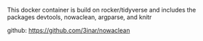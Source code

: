 This docker container is build on rocker/tidyverse and includes the packages devtools, nowaclean, argparse, and knitr

github: https://github.com/3inar/nowaclean